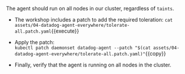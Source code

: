 The agent should run on all nodes in our cluster, regardless of `taints`. 

* The workshop includes a patch to add the required toleration:
`cat assets/04-datadog-agent-everywhere/tolerate-all.patch.yaml`{{execute}}

* Apply the patch: <br/>
`kubectl patch daemonset datadog-agent --patch "$(cat assets/04-datadog-agent-everywhere/tolerate-all.patch.yaml)"`{{copy}}

* Finally, verify that the agent is running on all nodes in the cluster.
